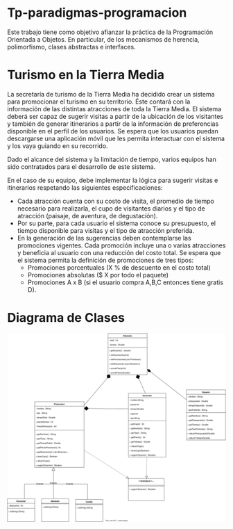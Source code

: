 # Tp-paradigmas-programacion

Este trabajo tiene como objetivo afianzar la práctica de la
Programación Orientada a Objetos. En particular, de los
mecanismos de herencia, polimorfismo, clases abstractas e
interfaces.

# Turismo en la Tierra Media

La secretaría de turismo de la Tierra Media ha decidido crear un sistema para promocionar
el turismo en su territorio. Éste contará con la información de las distintas atracciones de
toda la Tierra Media.
El sistema deberá ser capaz de sugerir visitas a partir de la ubicación de los visitantes y
también de generar itinerarios a partir de la información de preferencias disponible en el
perfil de los usuarios. Se espera que los usuarios puedan descargarse una aplicación móvil
que les permita interactuar con el sistema y los vaya guiando en su recorrido.

Dado el alcance del sistema y la limitación de tiempo, varios equipos han sido contratados
para el desarrollo de este sistema.

En el caso de su equipo, debe implementar la lógica para sugerir visitas e itinerarios
respetando las siguientes especificaciones:

* Cada atracción cuenta con su costo de visita, el promedio de tiempo necesario para
realizarla, el cupo de visitantes diarios y el tipo de atracción (paisaje, de aventura, de
degustación).
* Por su parte, para cada usuario el sistema conoce su presupuesto, el tiempo
disponible para visitas y el tipo de atracción preferida.
* En la generación de las sugerencias deben contemplarse las promociones vigentes.
Cada promoción incluye una o varias atracciones y beneficia al usuario con una
reducción del costo total. Se espera que el sistema permita la definición de
promociones de tres tipos:
  * Promociones porcentuales (X % de descuento en el costo total)
  * Promociones absolutas ($ X por todo el paquete)
  * Promociones A x B (si el usuario compra A,B,C entonces tiene gratis D).


# Diagrama de Clases

![diagrama de clases](https://github.com/ezebeltran/Tp-paradigmas-programacion/blob/e250a65bd9d84236c45e9c7097463f6c15e824cd/TierraMedia.drawio.svg)
